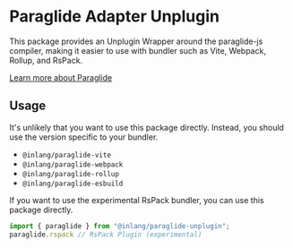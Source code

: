 
# Paraglide Adapter Unplugin

This package provides an Unplugin Wrapper around the paraglide-js compiler, making it 
easier to use with bundler such as Vite, Webpack, Rollup, and RsPack.

[Learn more about Paraglide](https://github.com/opral/monorepo/tree/main/inlang/source-code/paraglide/paraglide-js)

## Usage
It's unlikely that you want to use this package directly. Instead, you should use the version
specific to your bundler. 

- `@inlang/paraglide-vite`
- `@inlang/paraglide-webpack`
- `@inlang/paraglide-rollup`
- `@inlang/paraglide-esbuild`

If you want to use the experimental RsPack bundler, you can use this package directly.

```js
import { paraglide } from "@inlang/paraglide-unplugin";
paraglide.rspack // RsPack Plugin (experimental)
```

